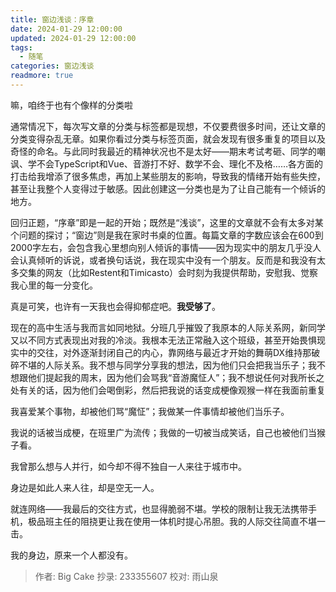```yaml
---
title: 窗边浅谈：序章
date: 2024-01-29 12:00:00
updated: 2024-01-29 12:00:00
tags: 
  - 随笔
categories: 窗边浅谈
readmore: true
---
```


嘛，咱终于也有个像样的分类啦

通常情况下，每次写文章的分类与标签都是现想，不仅要费很多时间，还让文章的分类变得杂乱无章。如果你看过分类与标签页面，就会发现有很多重复的项目以及奇怪的命名。与此同时我最近的精神状况也不是太好——期末考试考砸、同学的嘲讽、学不会TypeScript和Vue、音游打不好、数学不会、理化不及格……各方面的打击给我增添了很多焦虑，再加上某些朋友的影响，导致我的情绪开始有些失控，甚至让我整个人变得过于敏感。因此创建这一分类也是为了让自己能有一个倾诉的地方。

回归正题，“序章”即是一起的开始；既然是“浅谈”，这里的文章就不会有太多对某个问题的探讨；“窗边”则是我在家时书桌的位置。每篇文章的字数应该会在600到2000字左右，会包含我心里想向别人倾诉的事情——因为现实中的朋友几乎没人会认真倾听的诉说，或者换句话说，我在现实中没有一个朋友。反而是和我没有太多交集的网友（比如Restent和Timicasto）会时刻为我提供帮助，安慰我、觉察我心里的每一分变化。

真是可笑，也许有一天我也会得抑郁症吧。**我受够了**。

现在的高中生活与我而言如同地狱。分班几乎摧毁了我原本的人际关系网，新同学又以不同方式表现出对我的冷淡。我根本无法正常融入这个班级，甚至开始畏惧现实中的交往，对外逐渐封闭自己的内心，靠网络与最近才开始的舞萌DX维持那破碎不堪的人际关系。我不想与同学分享我的想法，因为他们只会把我当乐子；我不想跟他们提起我的周末，因为他们会骂我“音游魔怔人”；我不想说任何对我所长之处有关的话，因为他们会喝倒彩，然后把我说的话变成梗像观猴一样在我面前重复

我喜爱某个事物，却被他们骂“魔怔”；我做某一件事情却被他们当乐子。

我说的话被当成梗，在班里广为流传；我做的一切被当成笑话，自己也被他们当猴子看。

我曾那么想与人并行，如今却不得不独自一人来往于城市中。

身边是如此人来人往，却是空无一人。

就连网络——我最后的交往方式，也显得脆弱不堪。学校的限制让我无法携带手机，极品班主任的阻挠更让我在使用一体机时提心吊胆。我的人际交往简直不堪一击。

我的身边，原来一个人都没有。

>作者: Big Cake
>抄录: 233355607
>校对: 雨山泉
